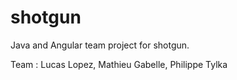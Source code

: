 # shotgun
Java and Angular team project for shotgun.


Team : Lucas Lopez, Mathieu Gabelle, Philippe Tylka
